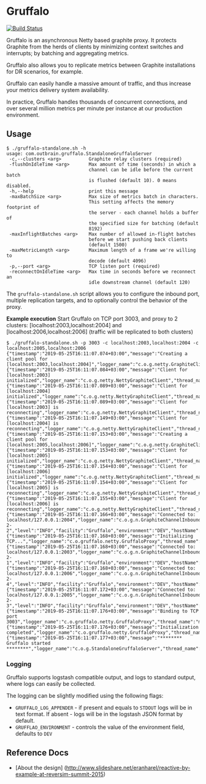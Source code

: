 Gruffalo
========
[![Build Status](https://travis-ci.org/eranharel/gruffalo.svg?branch=master)](https://travis-ci.org/eranharel/gruffalo)

Gruffalo is an asynchronous Netty based graphite proxy.
It protects Graphite from the herds of clients by minimizing context switches and interrupts; by batching and aggregating metrics.

Gruffalo also allows you to replicate metrics between Graphite installations for DR scenarios, for example.

Gruffalo can easily handle a massive amount of traffic, and thus increase your metrics delivery system availability.

In practice, Gruffalo handles thousands of concurrent connections, and over several million metrics per minute per instance at our production environment.

## Usage
```
$ ./gruffalo-standalone.sh -h
usage: com.outbrain.gruffalo.StandaloneGruffaloServer
 -c,--clusters <arg>          Graphite relay clusters (required)
 -flushOnIdleTime <arg>       Max amount of time (seconds) in which a
                              channel can be idle before the current batch
                              is flushed (default 10). 0 means disabled.
 -h,--help                    print this message
 -maxBatchSize <arg>          Max size of metrics batch in characters.
                              This setting affects the memory footprint of
                              the server - each channel holds a buffer of
                              the specified size for batching (default
                              8192)
 -maxInflightBatches <arg>    Max number of allowed in-flight batches
                              before we start pushing back clients
                              (default 1500)
 -maxMetricLength <arg>       Maximum length of a frame we're willing to
                              decode (default 4096)
 -p,--port <arg>              TCP listen port (required)
 -reconnectOnIdleTime <arg>   Max time in seconds before we reconnect an
                              idle downstream channel (default 120)
```

The `gruffalo-standalone.sh` script allows you to configure the inbound port, multiple replication targets, 
and to optionally control the behavior of the proxy.

**Example execution**
Start Gruffalo on TCP port 3003, and proxy to 2 clusters: 
[localhost:2003,localhost:2004] and [localhost:2006,localhost:2006]
(traffic will be replicated to both clusters)
```
$ ./gruffalo-standalone.sh -p 3003 -c localhost:2003,localhost:2004 -c localhost:2005,localhost:2006
{"timestamp":"2019-05-25T16:11:07.074+03:00","message":"Creating a client pool for [localhost:2003,localhost:2004]","logger_name":"c.o.g.netty.GraphiteClientPool","thread_name":"main","level":"INFO","facility":"Gruffalo","environment":"DEV","hostName":"my.host"}
{"timestamp":"2019-05-25T16:11:07.084+03:00","message":"Client for [localhost:2003] initialized","logger_name":"c.o.g.netty.NettyGraphiteClient","thread_name":"main","level":"INFO","facility":"Gruffalo","environment":"DEV","hostName":"my.host"}
{"timestamp":"2019-05-25T16:11:07.089+03:00","message":"Client for [localhost:2004] initialized","logger_name":"c.o.g.netty.NettyGraphiteClient","thread_name":"main","level":"INFO","facility":"Gruffalo","environment":"DEV","hostName":"my.host"}
{"timestamp":"2019-05-25T16:11:07.089+03:00","message":"Client for [localhost:2003] is reconnecting","logger_name":"c.o.g.netty.NettyGraphiteClient","thread_name":"main","level":"INFO","facility":"Gruffalo","environment":"DEV","hostName":"my.host"}
{"timestamp":"2019-05-25T16:11:07.149+03:00","message":"Client for [localhost:2004] is reconnecting","logger_name":"c.o.g.netty.NettyGraphiteClient","thread_name":"main","level":"INFO","facility":"Gruffalo","environment":"DEV","hostName":"my.host"}
{"timestamp":"2019-05-25T16:11:07.153+03:00","message":"Creating a client pool for [localhost:2005,localhost:2006]","logger_name":"c.o.g.netty.GraphiteClientPool","thread_name":"main","level":"INFO","facility":"Gruffalo","environment":"DEV","hostName":"my.host"}
{"timestamp":"2019-05-25T16:11:07.153+03:00","message":"Client for [localhost:2005] initialized","logger_name":"c.o.g.netty.NettyGraphiteClient","thread_name":"main","level":"INFO","facility":"Gruffalo","environment":"DEV","hostName":"my.host"}
{"timestamp":"2019-05-25T16:11:07.154+03:00","message":"Client for [localhost:2006] initialized","logger_name":"c.o.g.netty.NettyGraphiteClient","thread_name":"main","level":"INFO","facility":"Gruffalo","environment":"DEV","hostName":"my.host"}
{"timestamp":"2019-05-25T16:11:07.154+03:00","message":"Client for [localhost:2005] is reconnecting","logger_name":"c.o.g.netty.NettyGraphiteClient","thread_name":"main","level":"INFO","facility":"Gruffalo","environment":"DEV","hostName":"my.host"}
{"timestamp":"2019-05-25T16:11:07.155+03:00","message":"Client for [localhost:2006] is reconnecting","logger_name":"c.o.g.netty.NettyGraphiteClient","thread_name":"main","level":"INFO","facility":"Gruffalo","environment":"DEV","hostName":"my.host"}
{"timestamp":"2019-05-25T16:11:07.166+03:00","message":"Connected to: localhost/127.0.0.1:2004","logger_name":"c.o.g.n.GraphiteChannelInboundHandler","thread_name":"nioEventLoopGroup-2-2","level":"INFO","facility":"Gruffalo","environment":"DEV","hostName":"my.host"}
{"timestamp":"2019-05-25T16:11:07.168+03:00","message":"Initializing TCP...","logger_name":"c.o.gruffalo.netty.GruffaloProxy","thread_name":"main","level":"INFO","facility":"Gruffalo","environment":"DEV","hostName":"my.host"}
{"timestamp":"2019-05-25T16:11:07.168+03:00","message":"Connected to: localhost/127.0.0.1:2003","logger_name":"c.o.g.n.GraphiteChannelInboundHandler","thread_name":"nioEventLoopGroup-2-1","level":"INFO","facility":"Gruffalo","environment":"DEV","hostName":"my.host"}
{"timestamp":"2019-05-25T16:11:07.168+03:00","message":"Connected to: localhost/127.0.0.1:2006","logger_name":"c.o.g.n.GraphiteChannelInboundHandler","thread_name":"nioEventLoopGroup-2-4","level":"INFO","facility":"Gruffalo","environment":"DEV","hostName":"my.host"}
{"timestamp":"2019-05-25T16:11:07.172+03:00","message":"Connected to: localhost/127.0.0.1:2005","logger_name":"c.o.g.n.GraphiteChannelInboundHandler","thread_name":"nioEventLoopGroup-2-3","level":"INFO","facility":"Gruffalo","environment":"DEV","hostName":"my.host"}
{"timestamp":"2019-05-25T16:11:07.176+03:00","message":"Binding to TCP port 3003","logger_name":"c.o.gruffalo.netty.GruffaloProxy","thread_name":"main","level":"INFO","facility":"Gruffalo","environment":"DEV","hostName":"my.host"}
{"timestamp":"2019-05-25T16:11:07.176+03:00","message":"Initialization completed","logger_name":"c.o.gruffalo.netty.GruffaloProxy","thread_name":"main","level":"INFO","facility":"Gruffalo","environment":"DEV","hostName":"my.host"}
{"timestamp":"2019-05-25T16:11:07.177+03:00","message":"******** Gruffalo started ********","logger_name":"c.o.g.StandaloneGruffaloServer","thread_name":"main","level":"INFO","facility":"Gruffalo","environment":"DEV","hostName":"my.host"}
```

### Logging
Gruffalo supports logstash compatible output, and logs to standard output, where logs can easily be collected.

The logging can be slightly modified using the following flags:
* `GRUFFALO_LOG_APPENDER` - if present and equals to `STDOUT` logs will be in text format.
If absent - logs will be in the logstash JSON format by default.
* `GRUFFLAO_ENVIRONMENT` - controls the value of the environment field, defaults to `DEV`

Reference Docs
--------------
*  [About the design] (http://www.slideshare.net/eranharel/reactive-by-example-at-reversim-summit-2015)
